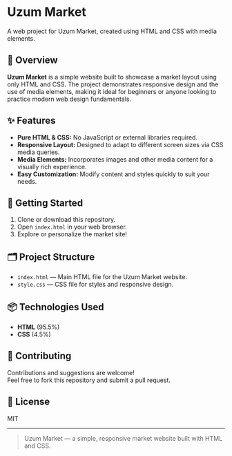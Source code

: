 # Uzum Market

A web project for Uzum Market, created using HTML and CSS with media elements.

## 📝 Overview

**Uzum Market** is a simple website built to showcase a market layout using only HTML and CSS. The project demonstrates responsive design and the use of media elements, making it ideal for beginners or anyone looking to practice modern web design fundamentals.

## ✨ Features

- **Pure HTML & CSS:** No JavaScript or external libraries required.
- **Responsive Layout:** Designed to adapt to different screen sizes via CSS media queries.
- **Media Elements:** Incorporates images and other media content for a visually rich experience.
- **Easy Customization:** Modify content and styles quickly to suit your needs.

## 🚀 Getting Started

1. Clone or download this repository.
2. Open `index.html` in your web browser.
3. Explore or personalize the market site!

## 🗂️ Project Structure

- `index.html` — Main HTML file for the Uzum Market website.
- `style.css` — CSS file for styles and responsive design.

## 📦 Technologies Used

- **HTML** (95.5%)
- **CSS** (4.5%)

## 🤝 Contributing

Contributions and suggestions are welcome!  
Feel free to fork this repository and submit a pull request.

## 📄 License

MIT

---

> Uzum Market — a simple, responsive market website built with HTML and CSS.
